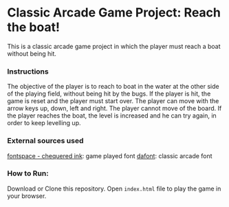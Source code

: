 # Classic Arcade Game Project: Reach the boat!
This is a classic arcade game project in which the player must reach a boat without being hit.

### Instructions

The objective of the player is to reach to boat in the water at the other side of the playing field, without being hit by the bugs.
If the player is hit, the game is reset and the player must start over.
The player can move with the arrow keys up, down, left and right.
The player cannot move of the board.
If the player reaches the boat, the level is increased and he can try again, in order to keep levelling up.

### External sources used
[fontspace - chequered ink](https://www.fontspace.com/chequered-ink/game-played): game played font
[dafont](https://www.dafont.com/arcade-classic-pizz.font): classic arcade font

### How to Run:
Download or Clone this repository.
Open `index.html` file to play the game in your browser.

